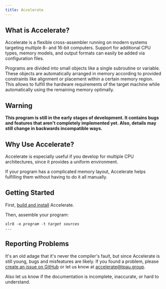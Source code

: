 ```yaml
---
title: Accelerate
---
```

## What is Accelerate?

Accelerate is a flexible cross-assembler running on modern systems targeting multiple 8- and 16-bit computers. Support for additional CPU types, memory models, and output formats can easily be added via configuration files.

Programs are divided into small objects like a single subroutine or variable. These objects are automatically arranged in memory according to provided constraints like alignment or placement within a certain memory region. This allows to fulfill the hardware requirements of the target machine while automatically using the remaining memory optimally.

## Warning

**This program is still in the early stages of development. It contains bugs and features that aren't completely implemented yet. Also, details may still change in backwards incompatible ways.**

## Why Use Accelerate?

Accelerate is especially useful if you develop for multiple CPU architectures, since it provides a uniform environment.

If your program has a complicated memory layout, Accelerate helps fulfilling them without having to do it all manually.

## Getting Started

First, [build and install](https://github.com/T-Pau/Accelerate/blob/main/INSTALL.md) Accelerate.

Then, assemble your program:

<code>xlr8 -o <em>program</em> -t <em>target</em> <em>sources ...</em></code>

## Reporting Problems

It's an old adage that it's never the compiler's fault, but since Accelerate is still young, bugs and misfeatures are likely. If you found a problem, please [create an issue on GitHub](https://github.com/T-Pau/Accelerate/issues/new/choose) or let us know at [accelerate@tpau.group](mailto:accelerate@tpau.group).

Also let us know if the documentation is incomplete, inaccurate, or hard to understand.
